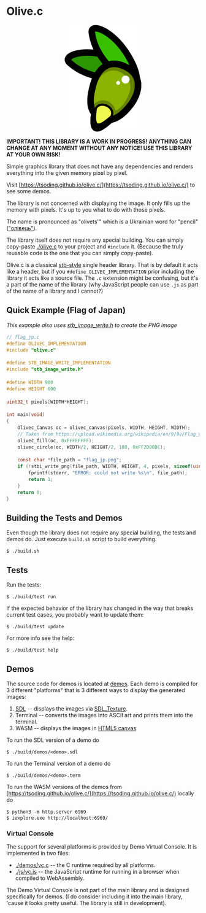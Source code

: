 # Olive.c

<p align="center">
<img src="./assets/olivec-200.png">
</p>

**IMPORTANT! THIS LIBRARY IS A WORK IN PROGRESS! ANYTHING CAN CHANGE AT ANY MOMENT WITHOUT ANY NOTICE! USE THIS LIBRARY AT YOUR OWN RISK!**

Simple graphics library that does not have any dependencies and renders everything into the given memory pixel by pixel.

Visit [https://tsoding.github.io/olive.c/](https://tsoding.github.io/olive.c/) to see some demos.

The library is not concerned with displaying the image. It only fills up the memory with pixels. It's up to you what to do with those pixels.

The name is pronounced as "olivets'" which is a Ukrainian word for "pencil" (["олівець"](https://translate.google.com/?sl=uk&tl=en&text=%D0%BE%D0%BB%D1%96%D0%B2%D0%B5%D1%86%D1%8C&op=translate)).

The library itself does not require any special building. You can simply copy-paste [./olive.c](./olive.c) to your project and `#include` it. (Because the truly reusable code is the one that you can simply copy-paste).

Olive.c is a classical [stb-style](https://github.com/nothings/stb) single header library. That is by default it acts like a header, but if you `#define OLIVEC_IMPLEMENTATION` prior including the library it acts like a source file. The `.c` extension might be confusing, but it's a part of the name of the library (why JavaScript people can use `.js` as part of the name of a library and I cannot?)

## Quick Example (Flag of Japan)

*This example also uses [stb_image_write.h](https://raw.githubusercontent.com/nothings/stb/master/stb_image_write.h) to create the PNG image*

```c
// flag_jp.c
#define OLIVEC_IMPLEMENTATION
#include "olive.c"

#define STB_IMAGE_WRITE_IMPLEMENTATION
#include "stb_image_write.h"

#define WIDTH 900
#define HEIGHT 600

uint32_t pixels[WIDTH*HEIGHT];

int main(void)
{
    Olivec_Canvas oc = olivec_canvas(pixels, WIDTH, HEIGHT, WIDTH);
    // Taken from https://upload.wikimedia.org/wikipedia/en/9/9e/Flag_of_Japan.svg
    olivec_fill(oc, 0xFFFFFFFF);
    olivec_circle(oc, WIDTH/2, HEIGHT/2, 180, 0xFF2D00BC);

    const char *file_path = "flag_jp.png";
    if (!stbi_write_png(file_path, WIDTH, HEIGHT, 4, pixels, sizeof(uint32_t)*WIDTH)) {
        fprintf(stderr, "ERROR: could not write %s\n", file_path);
        return 1;
    }
    return 0;
}
```

## Building the Tests and Demos

Even though the library does not require any special building, the tests and demos do. Just execute `build.sh` script to build everything.

```console
$ ./build.sh
```

## Tests

Run the tests:

```console
$ ./build/test run
```

If the expected behavior of the library has changed in the way that breaks current test cases, you probably want to update them:

```console
$ ./build/test update
```

For more info see the help:

```console
$ ./build/test help
```

## Demos

The source code for demos is located at [demos](./demos/). Each demo is compiled for 3 different "platforms" that is 3 different ways to display the generated images:

1. [SDL](https://www.libsdl.org/) -- displays the images via [SDL_Texture](https://wiki.libsdl.org/SDL_Texture).
2. Terminal -- converts the images into ASCII art and prints them into the terminal.
3. WASM -- displays the images in [HTML5 canvas](https://developer.mozilla.org/en-US/docs/Web/API/Canvas_API)

To run the SDL version of a demo do

```console
$ ./build/demos/<demo>.sdl
```

To run the Terminal version of a demo do

```console
$ ./build/demos/<demo>.term
```

To run the WASM versions of the demos from [https://tsoding.github.io/olive.c/](https://tsoding.github.io/olive.c/) locally do

```console
$ python3 -m http.server 6969
$ iexplore.exe http://localhost:6969/
```

### Virtual Console

The support for several platforms is provided by Demo Virtual Console. It is implemented in two files:

- [./demos/vc.c](./demos/vc.c) -- the C runtime required by all platforms.
- [./js/vc.js](./js/vc.js) -- the JavaScript runtime for running in a browser when compiled to WebAssembly.

The Demo Virtual Console is not part of the main library and is designed specifically for demos. (I do consider including it into the main library, 'cause it looks pretty useful. The library is still in development).
